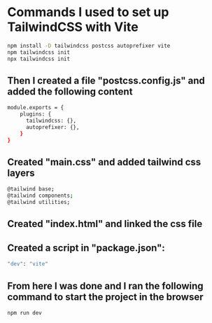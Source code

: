 # Commands I used to set up TailwindCSS with Vite
```bash
npm install -D tailwindcss postcss autoprefixer vite
npm tailwindcss init
npx tailwindcss init
```
## Then I created a file "postcss.config.js" and added the following content
```bash
module.exports = {
    plugins: {
      tailwindcss: {},
      autoprefixer: {},
    }
}
```
## Created "main.css" and added tailwind css layers
```bash
@tailwind base;
@tailwind components;
@tailwind utilities;
```

## Created "index.html" and linked the css file
## Created a script in "package.json":
```bash
"dev": "vite"
```

## From here I was done and I ran the following command to start the project in the browser
```bash
npm run dev
```
